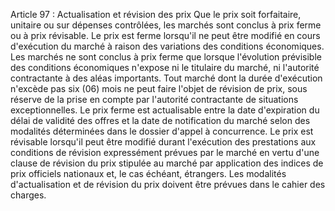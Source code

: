 Article 97 : Actualisation et révision des prix
Que le prix soit forfaitaire, unitaire ou sur dépenses contrôlées, les
marchés sont conclus à prix ferme ou à prix révisable.
Le prix est ferme lorsqu'il ne peut être modifié en cours d'exécution
du marché à raison des variations des conditions économiques.
Les marchés ne sont conclus à prix ferme que lorsque l'évolution
prévisible des conditions économiques n'expose ni le titulaire du
marché, ni l'autorité contractante à des aléas importants.
Tout marché dont la durée d'exécution n'excède pas six (06) mois ne
peut faire l'objet de révision de prix, sous réserve de la prise en
compte par l'autorité contractante de situations exceptionnelles.
Le prix ferme est actualisable entre la date d'expiration du délai de
validité des offres et la date de notification du marché selon des
modalités déterminées dans le dossier d'appel à concurrence.
Le prix est révisable lorsqu'il peut être modifié durant l'exécution
des prestations aux conditions de révision expressément prévues par le
marché en vertu d'une clause de révision du prix stipulée au marché par
application des indices de prix officiels nationaux et, le cas échéant,
étrangers.
Les modalités d'actualisation et de révision du prix doivent être
prévues dans le cahier des charges.